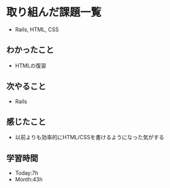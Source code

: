 # 取り組んだ課題一覧
- Rails, HTML, CSS
## わかったこと
- HTMLの復習
## 次やること
- Rails
## 感じたこと
- 以前よりも効率的にHTML/CSSを書けるようになった気がする
## 学習時間
- Today:7h
- Month:43h

